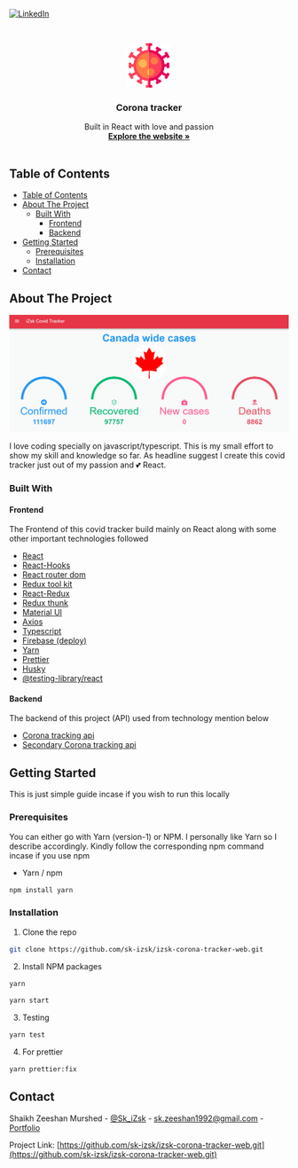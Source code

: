 [![LinkedIn][linkedin-shield]][linkedin-url]

<!-- PROJECT LOGO -->
<br />
<p align="center">
  <a href="https://github.com/sk-izsk/izsk-corona-tracker-web">
    <img src="public/favicon.svg" alt="Logo" width="80" height="80">
  </a>

  <h3 align="center">Corona tracker</h3>

  <p align="center">
    Built in React with love and passion
    <br />
    <a href="https://izsk-corona-tracker-web.web.app"><strong>Explore the website »</strong></a>
    <br />
    <br />
  </p>
</p>

<!-- TABLE OF CONTENTS -->

## Table of Contents

- [Table of Contents](#table-of-contents)
- [About The Project](#about-the-project)
  - [Built With](#built-with)
    - [Frontend](#frontend)
    - [Backend](#backend)
- [Getting Started](#getting-started)
  - [Prerequisites](#prerequisites)
  - [Installation](#installation)
- [Contact](#contact)

<!-- ABOUT THE PROJECT -->

## About The Project

[![Product Name Screen Shot][product-screenshot]](https://izsk-corona-tracker-web.web.app)

I love coding specially on javascript/typescript. This is my small effort to show my skill and knowledge so far. As headline suggest I create this covid tracker just out of my passion and 💕 React.

### Built With

#### Frontend

The Frontend of this covid tracker build mainly on React along with some other important technologies followed

- [React](https://reactjs.org)
- [React-Hooks](https://reactjs.org)
- [React router dom](https://reactrouter.com)
- [Redux tool kit](https://redux-toolkit.js.org)
- [React-Redux](https://react-redux.js.org)
- [Redux thunk](https://github.com/reduxjs/redux-thunk)
- [Material UI](https://material-ui.com)
- [Axios](https://github.com/axios/axios)
- [Typescript](https://www.typescriptlang.org)
- [Firebase (deploy)](https://firebase.google.com/)
- [Yarn](https://classic.yarnpkg.com/lang/en/)
- [Prettier](https://prettier.io)
- [Husky](https://github.com/typicode/husky)
- [@testing-library/react](https://testing-library.com/docs/react-testing-library/intro)

#### Backend

The backend of this project (API) used from technology mention below

- [Corona tracking api](https://corona.lmao.ninja)
- [Secondary Corona tracking api](https://github.com/mathdroid/covid-19-api)

<!-- GETTING STARTED -->

## Getting Started

This is just simple guide incase if you wish to run this locally

### Prerequisites

You can either go with Yarn (version-1) or NPM. I personally like Yarn so I describe accordingly. Kindly follow the corresponding npm command incase if you use npm

- Yarn / npm

```sh
npm install yarn
```

### Installation

1. Clone the repo

```sh
git clone https://github.com/sk-izsk/izsk-corona-tracker-web.git
```

2. Install NPM packages

```sh
yarn
```

```sh
yarn start
```

3. Testing

```sh
yarn test
```

4. For prettier

```sh
yarn prettier:fix
```

<!-- CONTACT -->

## Contact

Shaikh Zeeshan Murshed - [@Sk_iZsk](https://twitter.com/Sk_iZsk) - sk.zeeshan1992@gmail.com - [Portfolio](https://izsk.netlify.app)

Project Link: [https://github.com/sk-izsk/izsk-corona-tracker-web.git](https://github.com/sk-izsk/izsk-corona-tracker-web.git)

<!-- MARKDOWN LINKS & IMAGES -->
<!-- https://www.markdownguide.org/basic-syntax/#reference-style-links -->

[linkedin-shield]: https://img.shields.io/badge/-LinkedIn-black.svg?style=flat-square&logo=linkedin&colorB=555
[linkedin-url]: https://www.linkedin.com/in/skizsk/
[product-screenshot]: README/covid-tracker.gif
